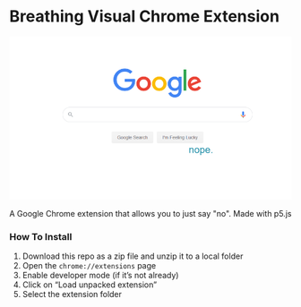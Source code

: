 # Breathing Visual Chrome Extension
![breathing](https://github.com/lukequezada/iml300/blob/master/Project02/assets/sample01.png)

A Google Chrome extension that allows you to just say "no". Made with p5.js


### How To Install

1. Download this repo as a zip file and unzip it to a local folder
2. Open the `chrome://extensions` page
3. Enable developer mode (if it’s not already)
4. Click on “Load unpacked extension”
5. Select the extension folder
